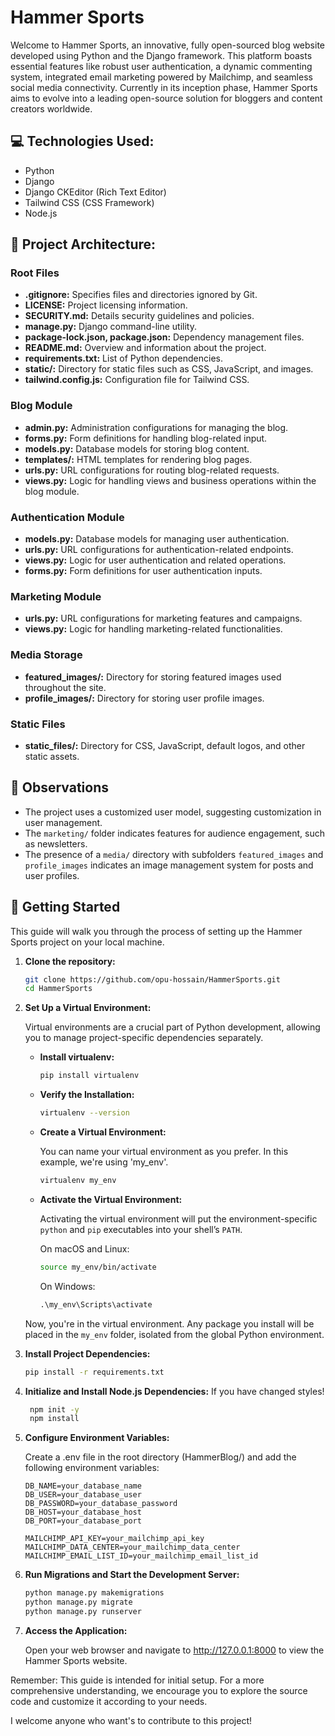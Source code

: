 # Hammer Sports

Welcome to Hammer Sports, an innovative, fully open-sourced blog website developed using Python and the Django framework. This platform boasts essential features like robust user authentication, a dynamic commenting system, integrated email marketing powered by Mailchimp, and seamless social media connectivity. Currently in its inception phase, Hammer Sports aims to evolve into a leading open-source solution for bloggers and content creators worldwide.

## 💻 Technologies Used:

- Python
- Django
- Django CKEditor (Rich Text Editor)
- Tailwind CSS (CSS Framework)
- Node.js

## 📂 Project Architecture:

### Root Files
- **.gitignore:** Specifies files and directories ignored by Git.
- **LICENSE:** Project licensing information.
- **SECURITY.md:** Details security guidelines and policies.
- **manage.py:** Django command-line utility.
- **package-lock.json, package.json:** Dependency management files.
- **README.md:** Overview and information about the project.
- **requirements.txt:** List of Python dependencies.
- **static/:** Directory for static files such as CSS, JavaScript, and images.
- **tailwind.config.js:** Configuration file for Tailwind CSS.

### Blog Module
- **admin.py:** Administration configurations for managing the blog.
- **forms.py:** Form definitions for handling blog-related input.
- **models.py:** Database models for storing blog content.
- **templates/:** HTML templates for rendering blog pages.
- **urls.py:** URL configurations for routing blog-related requests.
- **views.py:** Logic for handling views and business operations within the blog module.

### Authentication Module
- **models.py:** Database models for managing user authentication.
- **urls.py:** URL configurations for authentication-related endpoints.
- **views.py:** Logic for user authentication and related operations.
- **forms.py:** Form definitions for user authentication inputs.

### Marketing Module
- **urls.py:** URL configurations for marketing features and campaigns.
- **views.py:** Logic for handling marketing-related functionalities.

### Media Storage
- **featured_images/:** Directory for storing featured images used throughout the site.
- **profile_images/:** Directory for storing user profile images.

### Static Files
- **static_files/:** Directory for CSS, JavaScript, default logos, and other static assets.

## 📝 Observations

- The project uses a customized user model, suggesting customization in user management.
- The `marketing/` folder indicates features for audience engagement, such as newsletters.
- The presence of a `media/` directory with subfolders `featured_images` and `profile_images` indicates an image management system for posts and user profiles.

## 🚀 Getting Started

This guide will walk you through the process of setting up the Hammer Sports project on your local machine.

1. **Clone the repository:**

   ```bash
   git clone https://github.com/opu-hossain/HammerSports.git
   cd HammerSports
   ```

2. **Set Up a Virtual Environment:**

    Virtual environments are a crucial part of Python development, allowing you to manage project-specific dependencies separately. 

    - **Install virtualenv:**

        ```bash
        pip install virtualenv
        ```

    - **Verify the Installation:**

        ```bash
        virtualenv --version
        ```

    - **Create a Virtual Environment:**

        You can name your virtual environment as you prefer. In this example, we're using 'my_env'.

        ```bash
        virtualenv my_env
        ```

    - **Activate the Virtual Environment:**

        Activating the virtual environment will put the environment-specific `python` and `pip` executables into your shell’s `PATH`.

        On macOS and Linux:

        ```bash
        source my_env/bin/activate
        ```

        On Windows:

        ```cmd
        .\my_env\Scripts\activate
        ```

    Now, you're in the virtual environment. Any package you install will be placed in the `my_env` folder, isolated from the global Python environment.

3. **Install Project Dependencies:**

    ```bash
    pip install -r requirements.txt
    ```

4. **Initialize and Install Node.js Dependencies:** If you have changed styles! 

   ```bash
    npm init -y
    npm install
    ```

5. **Configure Environment Variables:**

    Create a .env file in the root directory (HammerBlog/) and add the following environment variables:

    ```dotenv
    DB_NAME=your_database_name
    DB_USER=your_database_user
    DB_PASSWORD=your_database_password
    DB_HOST=your_database_host
    DB_PORT=your_database_port

    MAILCHIMP_API_KEY=your_mailchimp_api_key
    MAILCHIMP_DATA_CENTER=your_mailchimp_data_center
    MAILCHIMP_EMAIL_LIST_ID=your_mailchimp_email_list_id
    ```

6. **Run Migrations and Start the Development Server:**

    ```bash
    python manage.py makemigrations
    python manage.py migrate
    python manage.py runserver
    ```

7. **Access the Application:**

    Open your web browser and navigate to http://127.0.0.1:8000 to view the Hammer Sports website.

Remember: This guide is intended for initial setup. For a more comprehensive understanding, we encourage you to explore the source code and customize it according to your needs.

I welcome anyone who want's to contribute to this project!